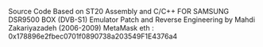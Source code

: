 Source Code Based on ST20 Assembly and C/C++ FOR SAMSUNG DSR9500 BOX (DVB-S1)
Emulator Patch and Reverse Engineering by Mahdi Zakariyazadeh (2006-2009)
MetaMask eth : 0x178896e2fbec0701f0890738a203549F1E4376a4
